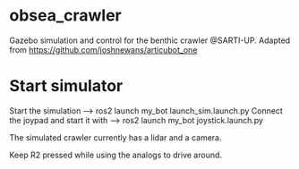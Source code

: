 # obsea_crawler
Gazebo simulation and control for the benthic crawler @SARTI-UP. Adapted from https://github.com/joshnewans/articubot_one

# Start simulator
Start the simulation --> ros2 launch my_bot launch_sim.launch.py
Connect the joypad and start it with --> ros2 launch my_bot joystick.launch.py

The simulated crawler currently has a lidar and a camera.

Keep R2 pressed while using the analogs to drive around.

